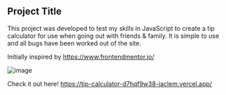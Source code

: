 ## Project Title
This project was developed to test my skills in JavaScript to create a tip calculator for use when going out with friends & family. It is simple to use and all bugs have been worked out of the site. 

Initially inspired by https://www.frontendmentor.io/ 

![image](https://user-images.githubusercontent.com/14096998/204360038-8bed1e41-72ad-46ae-b655-bb2eb5c7597f.png)

Check it out here! https://tip-calculator-d7hqf9w38-jaclem.vercel.app/
